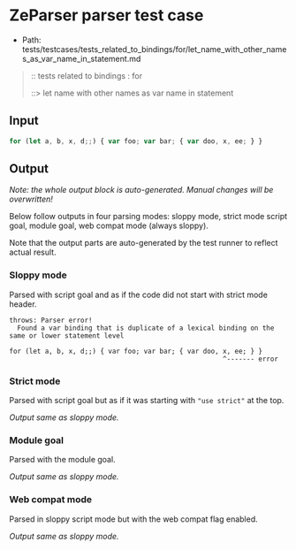 # ZeParser parser test case

- Path: tests/testcases/tests_related_to_bindings/for/let_name_with_other_names_as_var_name_in_statement.md

> :: tests related to bindings : for
>
> ::> let name with other names as var name in statement

## Input


`````js
for (let a, b, x, d;;) { var foo; var bar; { var doo, x, ee; } }
`````

## Output

_Note: the whole output block is auto-generated. Manual changes will be overwritten!_

Below follow outputs in four parsing modes: sloppy mode, strict mode script goal, module goal, web compat mode (always sloppy).

Note that the output parts are auto-generated by the test runner to reflect actual result.

### Sloppy mode

Parsed with script goal and as if the code did not start with strict mode header.

`````
throws: Parser error!
  Found a var binding that is duplicate of a lexical binding on the same or lower statement level

for (let a, b, x, d;;) { var foo; var bar; { var doo, x, ee; } }
                                                      ^------- error
`````

### Strict mode

Parsed with script goal but as if it was starting with `"use strict"` at the top.

_Output same as sloppy mode._

### Module goal

Parsed with the module goal.

_Output same as sloppy mode._

### Web compat mode

Parsed in sloppy script mode but with the web compat flag enabled.

_Output same as sloppy mode._
